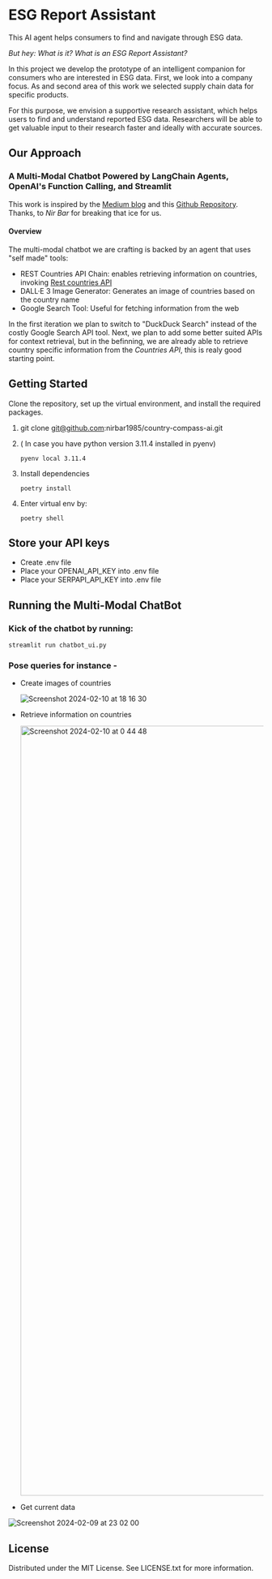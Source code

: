 # ESG Report Assistant

This AI agent helps consumers to find and navigate through ESG data.

_But hey: What is it? What is an ESG Report Assistant?_

In this project we develop the prototype of an intelligent companion for consumers
who are interested in ESG data. First, we look into a company focus. 
As and second area of this work we selected supply chain data for specific products.

For this purpose, we envision a supportive research assistant, which helps users
to find and understand reported ESG data. Researchers will be able to get 
valuable input to their research faster and ideally with accurate sources.

## Our Approach
### A Multi-Modal Chatbot Powered by LangChain Agents, OpenAI's Function Calling, and Streamlit

This work is inspired by the [Medium blog](https://medium.com/cyberark-engineering/a-developer-guide-for-creating-a-multi-modal-chatbot-using-langchain-agents-9003ba0ffb4d) and this
[Github Repository](https://github.com/nirbar1985/country-compass-ai). Thanks, to _Nir Bar_ for breaking that ice for us.

#### Overview
The multi-modal chatbot we are crafting is backed by an agent that uses "self made" tools:
- REST Countries API Chain: enables retrieving information on countries, invoking [Rest countries API](https://restcountries.com/)
- DALL·E 3 Image Generator: Generates an image of countries based on the country name
- Google Search Tool: Useful for fetching information from the web

In the first iteration we plan to switch to "DuckDuck Search" instead of the costly Google Search API tool.
Next, we plan to add some better suited APIs for context retrieval, but in the befinning, we are already able to retrieve country
specific information from the _Countries API_, this is realy good starting point.

## Getting Started
Clone the repository, set up the virtual environment, and install the required packages.

1. git clone git@github.com:nirbar1985/country-compass-ai.git

1. ( In case you have python version 3.11.4 installed in pyenv)
   ```shell script
   pyenv local 3.11.4
   ```

1. Install dependencies
    ```shell script
    poetry install
    ```

1. Enter virtual env by:
    ```shell script
    poetry shell
    ```

## Store your API keys
- Create .env file
- Place your OPENAI_API_KEY into .env file
- Place your SERPAPI_API_KEY into .env file


## Running the Multi-Modal ChatBot
### Kick of the chatbot by running:
```
streamlit run chatbot_ui.py
```
### Pose queries for instance -  
- Create images of countries

  ![Screenshot 2024-02-10 at 18 16 30](https://github.com/nirbar1985/country-compass-ai/assets/19358731/9f5d57f4-9936-453b-a48a-b7600a8ced1e)

- Retrieve information on countries

  <img width="1518" alt="Screenshot 2024-02-10 at 0 44 48" src="https://github.com/nirbar1985/country-compass-ai/assets/19358731/0c8cfac0-484f-4ae8-9f47-1dee95eb217b">

- Get current data

![Screenshot 2024-02-09 at 23 02 00](https://github.com/nirbar1985/country-compass-ai/assets/19358731/b49af9b4-424c-417c-b4ed-c4a903d36f6f)

## License
Distributed under the MIT License. See LICENSE.txt for more information.
